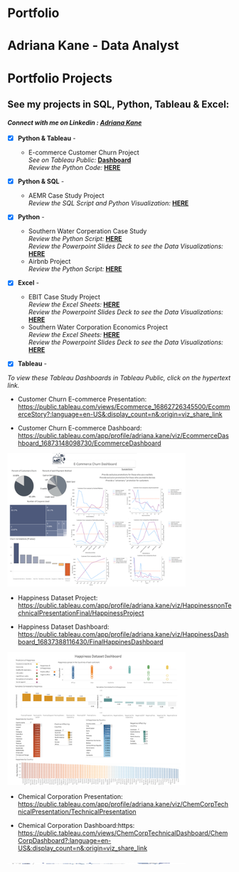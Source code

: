 # Portfolio
# Adriana Kane - Data Analyst
# Portfolio Projects
## See my projects in SQL, Python, Tableau & Excel: <br />
#### *Connect with me on Linkedin : [Adriana Kane](www.linkedin.com/in/adriana-kane/)* <br />



- [x] **Python & Tableau** - 
  - E-commerce Customer Churn Project<br />
*See on Tableau Public:* **[Dashboard](https://public.tableau.com/shared/MH3Y57Y5N?:display_count=n&:origin=viz_share_link)**<br />
*Review the Python Code:* **[HERE](https://github.com/AdrianaKane/Portfolio/blob/main/Customer_Churn_Notebook_Project/Customer_Churn_Notebook_Final.ipynb)**<br />

- [x] **Python & SQL** - 
  - AEMR Case Study Project <br />
*Review the SQL Script and Python Visualization:* **[HERE](https://github.com/AdrianaKane/Portfolio/blob/main/AEMO_SQL_Case_Study/AEMO%20CASE%20STUDY%20FINAL%202.ipynb)**<br />

- [x] **Python** - 
  - Southern Water Corperation Case Study <br />
*Review the Python Script:* **[HERE](https://github.com/AdrianaKane/Portfolio/blob/main/Southern_Water_Corporation_Case_Study/Southern_Water_Corp_OLS_Case.ipynb)**<br />
*Review the Powerpoint Slides Deck to see the Data Visualizations:* **[HERE](https://github.com/AdrianaKane/Portfolio/blob/main/Southern_Water_Corporation_Case_Study/Southern_Water_Corp_Statistics_Student_Reference_%20Adriana%20Kane.pptx)**<br />
  - Airbnb Project <br />
*Review the Python Script:* **[HERE](https://github.com/AdrianaKane/Portfolio/blob/main/Airbnb_Case_Study/Airbnb%20Case%20Study%20Jupyter.ipynb)**<br />

- [x] **Excel** -
  - EBIT Case Study Project <br />
*Review the Excel Sheets:* **[HERE](https://github.com/AdrianaKane/Portfolio/blob/main/Southern_Water_Corporation_Case_Study/Southern%20Water%20Corp%20EBIT%20Analysis%20(Adriana%20Kane).xlsx)**<br />
*Review the Powerpoint Slides Deck to see the Data Visualizations:* **[HERE](https://github.com/AdrianaKane/Portfolio/blob/main/Southern_Water_Corporation_Case_Study/Presentation%20Southern%20Water%20Corp%20EBIT%20%5BAdriana%20Kane%5D.pptx)**<br />
  - Southern Water Corporation Economics Project <br />
*Review the Excel Sheets:* **[HERE](https://github.com/AdrianaKane/Portfolio/blob/main/Southern_Water_Corporation_Case_Study/Presentation%20Southern%20Water%20Corp%20Economics%20%5BAdriana%20Kane%5D%20pptx.pptx)**<br />
*Review the Powerpoint Slides Deck to see the Data Visualizations:* **[HERE]()**<br />
 
- [x] **Tableau** - 

*To view these Tableau Dashboards in Tableau Public, click on the hypertext link.*

- Customer Churn E-commerce Presentation:  https://public.tableau.com/views/Ecommerce_16862726345500/EcommerceStory?:language=en-US&:display_count=n&:origin=viz_share_link

- Customer Churn E-commerce Dashboard: https://public.tableau.com/app/profile/adriana.kane/viz/EcommerceDashboard_16873148098730/EcommerceDashboard

<img src="https://github.com/AdrianaKane/Images/blob/main/Screen%20Shot%202023-06-22%20at%208.32.31%20PM.png" width="400" height="300" allow="autoplay">

- Happiness Dataset Project: https://public.tableau.com/app/profile/adriana.kane/viz/HappinessnonTechnicalPresentationFinal/HappinessProject 

- Happiness Dataset Dashboard: https://public.tableau.com/app/profile/adriana.kane/viz/HappinessDashboard_16837388116430/FinalHappinesDashboard

<img src="https://github.com/AdrianaKane/Images/blob/main/Screen%20Shot%202023-06-23%20at%2010.35.04%20AM.png" width="400" height="300" allow="autoplay"> 

- Chemical Corporation Presentation: https://public.tableau.com/app/profile/adriana.kane/viz/ChemCorpTechnicalPresentation/TechnicalPresentation

- Chemical Corporation Dashboard:https: https://public.tableau.com/views/ChemCorpTechnicalDashboard/ChemCorpDashboard?:language=en-US&:display_count=n&:origin=viz_share_link
  
<img src="https://github.com/AdrianaKane/Images/blob/main/Screen%20Shot%202023-06-23%20at%2010.35.50%20AM.png" width="400" height="3g00" allow="autoplay">



